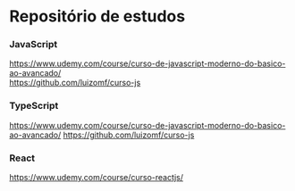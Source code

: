 # Repositório de estudos
### JavaScript 
https://www.udemy.com/course/curso-de-javascript-moderno-do-basico-ao-avancado/ <br>
https://github.com/luizomf/curso-js
### TypeScript
https://www.udemy.com/course/curso-de-javascript-moderno-do-basico-ao-avancado/
https://github.com/luizomf/curso-js
### React
https://www.udemy.com/course/curso-reactjs/

